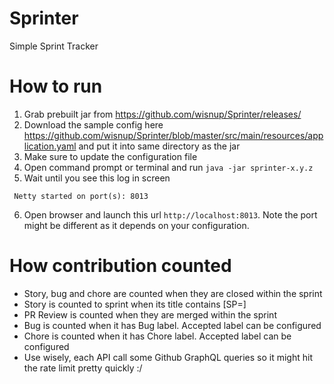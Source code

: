 # Sprinter
Simple Sprint Tracker

# How to run
1. Grab prebuilt jar from https://github.com/wisnup/Sprinter/releases/
2. Download the sample config here https://github.com/wisnup/Sprinter/blob/master/src/main/resources/application.yaml and put it into same directory as the jar
3. Make sure to update the configuration file
4. Open command prompt or terminal and run `java -jar sprinter-x.y.z`
5. Wait until you see this log in screen
```
 Netty started on port(s): 8013
```
6. Open browser and launch this url `http://localhost:8013`. Note the port might be different as it depends on your configuration.

# How contribution counted
- Story, bug and chore are counted when they are closed within the sprint
- Story is counted to sprint when its title contains [SP=<story point>]
- PR Review is counted when they are merged within the sprint
- Bug is counted when it has Bug label. Accepted label can be configured
- Chore is counted when it has Chore label. Accepted label can be configured
- Use wisely, each API call some Github GraphQL queries so it might hit the rate limit pretty quickly :/
